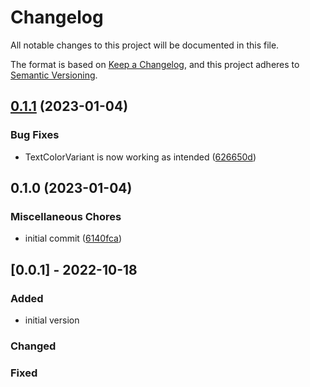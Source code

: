 # Changelog

All notable changes to this project will be documented in this file.

The format is based on [Keep a Changelog](https://keepachangelog.com/en/1.0.0/),
and this project adheres to [Semantic Versioning](https://semver.org/spec/v2.0.0.html).

## [0.1.1](https://github.com/boindil/bootstrap-vue-3-icons/compare/v0.1.0...v0.1.1) (2023-01-04)


### Bug Fixes

* TextColorVariant is now working as intended ([626650d](https://github.com/boindil/bootstrap-vue-3-icons/commit/626650dae8a68b63ad7c3920d059cd396e642199))

## 0.1.0 (2023-01-04)


### Miscellaneous Chores

* initial commit ([6140fca](https://github.com/boindil/bootstrap-vue-3-icons/commit/6140fca9aeb03e8757489887eda56302c2acf7d4))

## [0.0.1] - 2022-10-18

### Added

- initial version

### Changed

### Fixed
